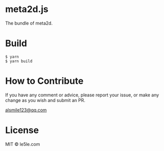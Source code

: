 # meta2d.js

The bundle of meta2d.


# Build

```
$ yarn
$ yarn build

```

# How to Contribute

If you have any comment or advice, please report your issue, or make any change as you wish and submit an PR.

alsmile123@qq.com

# License

MIT © le5le.com
